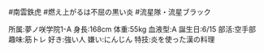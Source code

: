 #南雲鉄虎
  #燃え上がるは不屈の黒い炎
  #流星隊・流星ブラック
  
  所属:夢ノ咲学院1-A
  身長:168cm
  体重:55kg
  血液型:A
  誕生日:6/15
  部活:空手部
  趣味:筋トレ
  好き:強い人
  嫌い:にんじん
  特技:炎を使った漢の料理
  
